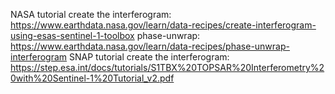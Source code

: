 NASA tutorial
create the interferogram: https://www.earthdata.nasa.gov/learn/data-recipes/create-interferogram-using-esas-sentinel-1-toolbox
phase-unwrap: https://www.earthdata.nasa.gov/learn/data-recipes/phase-unwrap-interferogram
SNAP tutorial
create the interferogram: https://step.esa.int/docs/tutorials/S1TBX%20TOPSAR%20Interferometry%20with%20Sentinel-1%20Tutorial_v2.pdf
